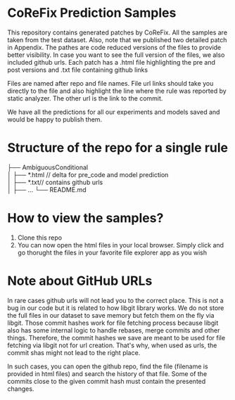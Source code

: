 # CoReFix Prediction Samples

This repository contains generated patches by CoReFix. All the samples are taken from the test dataset. Also, note that we published two detailed patch in Appendix.
The pathes are code reduced versions of the files to provide better visibility.
In case you want to see the full version of the files, we also included github urls. 
Each patch has a .html file highlighting the pre and post versions and .txt file containing github links

Files are named after repo and file names.
File url links should take you directly to the file and also highlight the line where the rule was reported by static analyzer.
The other url is the link to the commit.

We have all the predictions for all our experiments and models saved and would be happy to publish them.

# Structure of the repo for a single rule

├── AmbiguousConditional \
│   ├── *.html // delta for pre_code and model prediction \
│   ├── *.txt// contains github urls \
│   ├── ...
└── README.md 


# How to view the samples?

1. Clone this repo
2. You can now open the html files in your local browser. Simply click and go thorught the files in your favorite file explorer app as you wish

# Note about GitHub URLs

In rare cases github urls will not lead you to the correct place. This is not a bug in our code but it is related to how libgit library works. We do not store the full files in our dataset to save memory but fetch them on the fly via libgit. Those commit hashes work for file fetching process because libgit also has some internal logic to handle rebases, merge commits and other things. Therefore, the commit hashes we save are meant to be used for file fetching via libgit not for url creation. That's why, when used as urls, the commit shas might not lead to the right place.

In such cases, you can open the github repo, find the file (filename is provided in html files) and search the history of that file. Some of the commits close to the given commit hash must contain the presented changes.

